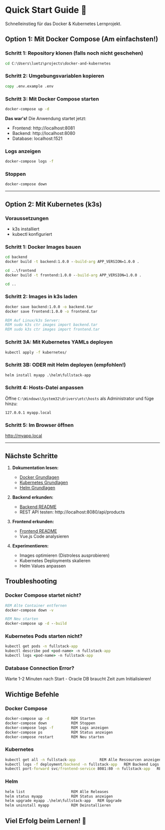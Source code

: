 # Quick Start Guide 🚀

Schnelleinstieg für das Docker & Kubernetes Lernprojekt.

## Option 1: Mit Docker Compose (Am einfachsten!)

### Schritt 1: Repository klonen (falls noch nicht geschehen)

```cmd
cd C:\Users\luetz\projects\docker-and-kubernetes
```

### Schritt 2: Umgebungsvariablen kopieren

```cmd
copy .env.example .env
```

### Schritt 3: Mit Docker Compose starten

```cmd
docker-compose up -d
```

**Das war's!** Die Anwendung startet jetzt:
- Frontend: http://localhost:8081
- Backend: http://localhost:8080
- Database: localhost:1521

### Logs anzeigen

```cmd
docker-compose logs -f
```

### Stoppen

```cmd
docker-compose down
```

---

## Option 2: Mit Kubernetes (k3s)

### Voraussetzungen

- k3s installiert
- kubectl konfiguriert

### Schritt 1: Docker Images bauen

```cmd
cd backend
docker build -t backend:1.0.0 --build-arg APP_VERSION=1.0.0 .

cd ..\frontend
docker build -t frontend:1.0.0 --build-arg APP_VERSION=1.0.0 .

cd ..
```

### Schritt 2: Images in k3s laden

```cmd
docker save backend:1.0.0 -o backend.tar
docker save frontend:1.0.0 -o frontend.tar

REM Auf Linux/k3s Server:
REM sudo k3s ctr images import backend.tar
REM sudo k3s ctr images import frontend.tar
```

### Schritt 3A: Mit Kubernetes YAMLs deployen

```cmd
kubectl apply -f kubernetes/
```

### Schritt 3B: ODER mit Helm deployen (empfohlen!)

```cmd
helm install myapp .\helm\fullstack-app
```

### Schritt 4: Hosts-Datei anpassen

Öffne `C:\Windows\System32\drivers\etc\hosts` als Administrator und füge hinzu:

```
127.0.0.1 myapp.local
```

### Schritt 5: Im Browser öffnen

http://myapp.local

---

## Nächste Schritte

1. **Dokumentation lesen:**
   - [Docker Grundlagen](docs/DOCKER.md)
   - [Kubernetes Grundlagen](docs/KUBERNETES.md)
   - [Helm Grundlagen](docs/HELM.md)

2. **Backend erkunden:**
   - [Backend README](backend/README.md)
   - REST API testen: http://localhost:8080/api/products

3. **Frontend erkunden:**
   - [Frontend README](frontend/README.md)
   - Vue.js Code analysieren

4. **Experimentieren:**
   - Images optimieren (Distroless ausprobieren)
   - Kubernetes Deployments skalieren
   - Helm Values anpassen

## Troubleshooting

### Docker Compose startet nicht?

```cmd
REM Alte Container entfernen
docker-compose down -v

REM Neu starten
docker-compose up -d --build
```

### Kubernetes Pods starten nicht?

```cmd
kubectl get pods -n fullstack-app
kubectl describe pod <pod-name> -n fullstack-app
kubectl logs <pod-name> -n fullstack-app
```

### Database Connection Error?

Warte 1-2 Minuten nach Start - Oracle DB braucht Zeit zum Initialisieren!

## Wichtige Befehle

### Docker Compose

```cmd
docker-compose up -d          REM Starten
docker-compose down           REM Stoppen
docker-compose logs -f        REM Logs anzeigen
docker-compose ps             REM Status anzeigen
docker-compose restart        REM Neu starten
```

### Kubernetes

```cmd
kubectl get all -n fullstack-app           REM Alle Ressourcen anzeigen
kubectl logs -f deployment/backend -n fullstack-app   REM Backend Logs
kubectl port-forward svc/frontend-service 8081:80 -n fullstack-app   REM Port-Forwarding
```

### Helm

```cmd
helm list                     REM Alle Releases
helm status myapp             REM Status anzeigen
helm upgrade myapp .\helm\fullstack-app   REM Upgrade
helm uninstall myapp          REM Deinstallieren
```

## Viel Erfolg beim Lernen! 🎉

